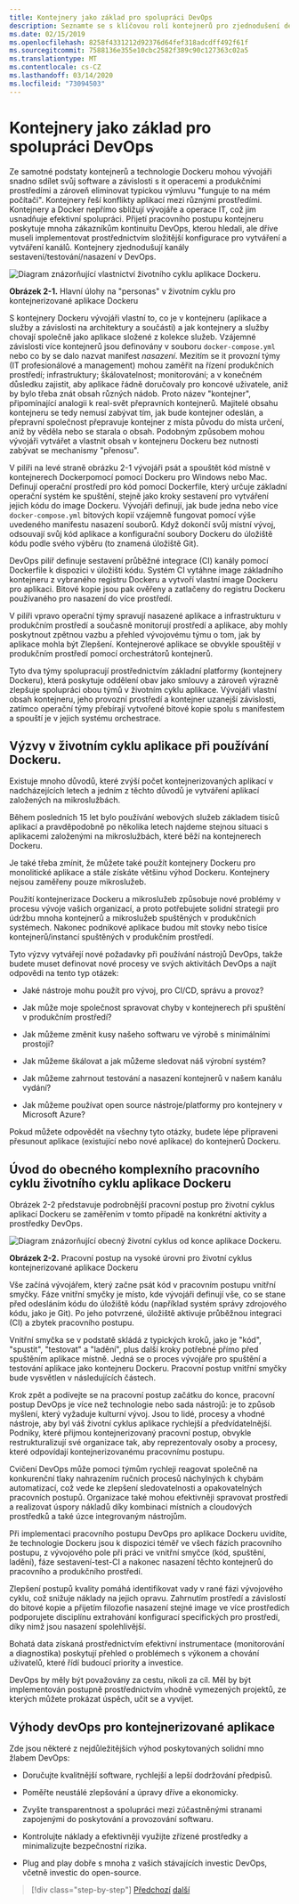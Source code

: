```yaml
---
title: Kontejnery jako základ pro spolupráci DevOps
description: Seznamte se s klíčovou rolí kontejnerů pro zjednodušení devops.
ms.date: 02/15/2019
ms.openlocfilehash: 8258f4331212d92376d64fef318adcdff492f61f
ms.sourcegitcommit: 7588136e355e10cbc2582f389c90c127363c02a5
ms.translationtype: MT
ms.contentlocale: cs-CZ
ms.lasthandoff: 03/14/2020
ms.locfileid: "73094503"
---
```

# <a name="containers-as-the-foundation-for-devops-collaboration"></a>Kontejnery jako základ pro spolupráci DevOps

Ze samotné podstaty kontejnerů a technologie Dockeru mohou vývojáři snadno sdílet svůj software a závislosti s it operacemi a produkčními prostředími a zároveň eliminovat typickou výmluvu "funguje to na mém počítači". Kontejnery řeší konflikty aplikací mezi různými prostředími. Kontejnery a Docker nepřímo sbližují vývojáře a operace IT, což jim usnadňuje efektivní spolupráci. Přijetí pracovního postupu kontejneru poskytuje mnoha zákazníkům kontinuitu DevOps, kterou hledali, ale dříve museli implementovat prostřednictvím složitější konfigurace pro vytváření a vytváření kanálů. Kontejnery zjednodušují kanály sestavení/testování/nasazení v DevOps.

![Diagram znázorňující vlastnictví životního cyklu aplikace Dockeru.](./media/containers-foundation-for-devops-collaboration/persona-workloads-docker-container-lifecycle.png)

**Obrázek 2-1.** Hlavní úlohy na "personas" v životním cyklu pro kontejnerizované aplikace Dockeru

S kontejnery Dockeru vývojáři vlastní to, co je v kontejneru (aplikace a služby a závislosti na architektury a součásti) a jak kontejnery a služby chovají společně jako aplikace složené z kolekce služeb. Vzájemné závislosti více kontejnerů jsou definovány v souboru `docker-compose.yml` nebo co by se dalo nazvat manifest *nasazení*. Mezitím se it provozní týmy (IT profesionálové a management) mohou zaměřit na řízení produkčních prostředí; infrastruktury; škálovatelnost; monitorování; a v konečném důsledku zajistit, aby aplikace řádně doručovaly pro koncové uživatele, aniž by bylo třeba znát obsah různých nádob. Proto název "kontejner", připomínající analogii k real-svět přepravních kontejnerů. Majitelé obsahu kontejneru se tedy nemusí zabývat tím, jak bude kontejner odeslán, a přepravní společnost přepravuje kontejner z místa původu do místa určení, aniž by věděla nebo se starala o obsah. Podobným způsobem mohou vývojáři vytvářet a vlastnit obsah v kontejneru Dockeru bez nutnosti zabývat se mechanismy "přenosu".

V pilíři na levé straně obrázku 2-1 vývojáři psát a spouštět kód místně v kontejnerech Dockerpomocí pomocí Dockeru pro Windows nebo Mac. Definují operační prostředí pro kód pomocí Dockerfile, který určuje základní operační systém ke spuštění, stejně jako kroky sestavení pro vytváření jejich kódu do image Dockeru. Vývojáři definují, jak bude jedna nebo více `docker-compose.yml` bitových kopií vzájemně fungovat pomocí výše uvedeného manifestu nasazení souborů. Když dokončí svůj místní vývoj, odsouvají svůj kód aplikace a konfigurační soubory Dockeru do úložiště kódu podle svého výběru (to znamená úložiště Git).

DevOps pilíř definuje sestavení průběžné integrace (CI) kanály pomocí Dockerfile k dispozici v úložišti kódu. Systém CI vytáhne image základního kontejneru z vybraného registru Dockeru a vytvoří vlastní image Dockeru pro aplikaci. Bitové kopie jsou pak ověřeny a zatlačeny do registru Dockeru používaného pro nasazení do více prostředí.

V pilíři vpravo operační týmy spravují nasazené aplikace a infrastrukturu v produkčním prostředí a současně monitorují prostředí a aplikace, aby mohly poskytnout zpětnou vazbu a přehled vývojovému týmu o tom, jak by aplikace mohla být Zlepšení. Kontejnerové aplikace se obvykle spouštějí v produkčním prostředí pomocí orchestrátorů kontejnerů.

Tyto dva týmy spolupracují prostřednictvím základní platformy (kontejnery Dockeru), která poskytuje oddělení obav jako smlouvy a zároveň výrazně zlepšuje spolupráci obou týmů v životním cyklu aplikace. Vývojáři vlastní obsah kontejneru, jeho provozní prostředí a kontejner uzanejší závislosti, zatímco operační týmy přebírají vytvořené bitové kopie spolu s manifestem a spouští je v jejich systému orchestrace.

## <a name="challenges-in-application-life-cycle-when-using-docker"></a>Výzvy v životním cyklu aplikace při používání Dockeru.

Existuje mnoho důvodů, které zvýší počet kontejnerizovaných aplikací v nadcházejících letech a jedním z těchto důvodů je vytváření aplikací založených na mikroslužbách.

Během posledních 15 let bylo používání webových služeb základem tisíců aplikací a pravděpodobně po několika letech najdeme stejnou situaci s aplikacemi založenými na mikroslužbách, které běží na kontejnerech Dockeru.

Je také třeba zmínit, že můžete také použít kontejnery Dockeru pro monolitické aplikace a stále získáte většinu výhod Dockeru. Kontejnery nejsou zaměřeny pouze mikroslužeb.

Použití kontejnerizace Dockeru a mikroslužeb způsobuje nové problémy v procesu vývoje vašich organizací, a proto potřebujete solidní strategii pro údržbu mnoha kontejnerů a mikroslužeb spuštěných v produkčních systémech. Nakonec podnikové aplikace budou mít stovky nebo tisíce kontejnerů/instancí spuštěných v produkčním prostředí.

Tyto výzvy vytvářejí nové požadavky při používání nástrojů DevOps, takže budete muset definovat nové procesy ve svých aktivitách DevOps a najít odpovědi na tento typ otázek:

- Jaké nástroje mohu použít pro vývoj, pro CI/CD, správu a provoz?

- Jak může moje společnost spravovat chyby v kontejnerech při spuštění v produkčním prostředí?

- Jak můžeme změnit kusy našeho softwaru ve výrobě s minimálními prostoji?

- Jak můžeme škálovat a jak můžeme sledovat náš výrobní systém?

- Jak můžeme zahrnout testování a nasazení kontejnerů v našem kanálu vydání?

- Jak můžeme používat open source nástroje/platformy pro kontejnery v Microsoft Azure?

Pokud můžete odpovědět na všechny tyto otázky, budete lépe připraveni přesunout aplikace (existující nebo nové aplikace) do kontejnerů Dockeru.

## <a name="introduction-to-a-generic-end-to-end-docker-application-life-cycle-workflow"></a>Úvod do obecného komplexního pracovního cyklu životního cyklu aplikace Dockeru

Obrázek 2-2 představuje podrobnější pracovní postup pro životní cyklus aplikací Dockeru se zaměřením v tomto případě na konkrétní aktivity a prostředky DevOps.

![Diagram znázorňující obecný životní cyklus od konce aplikace Dockeru.](./media/containers-foundation-for-devops-collaboration/generic-end-to-enddpcker-app-life-cycle.png)

**Obrázek 2-2.** Pracovní postup na vysoké úrovni pro životní cyklus kontejnerizované aplikace Dockeru

Vše začíná vývojářem, který začne psát kód v pracovním postupu vnitřní smyčky. Fáze vnitřní smyčky je místo, kde vývojáři definují vše, co se stane před odesláním kódu do úložiště kódu (například systém správy zdrojového kódu, jako je Git). Po jeho potvrzené, úložiště aktivuje průběžnou integraci (CI) a zbytek pracovního postupu.

Vnitřní smyčka se v podstatě skládá z typických kroků, jako je "kód", "spustit", "testovat" a "ladění", plus další kroky potřebné přímo před spuštěním aplikace místně. Jedná se o proces vývojáře pro spuštění a testování aplikace jako kontejneru Dockeru. Pracovní postup vnitřní smyčky bude vysvětlen v následujících částech.

Krok zpět a podívejte se na pracovní postup začátku do konce, pracovní postup DevOps je více než technologie nebo sada nástrojů: je to způsob myšlení, který vyžaduje kulturní vývoj. Jsou to lidé, procesy a vhodné nástroje, aby byl váš životní cyklus aplikace rychlejší a předvídatelnější. Podniky, které přijmou kontejnerizovaný pracovní postup, obvykle restrukturalizují své organizace tak, aby reprezentovaly osoby a procesy, které odpovídají kontejnerizovanému pracovnímu postupu.

Cvičení DevOps může pomoci týmům rychleji reagovat společně na konkurenční tlaky nahrazením ručních procesů náchylných k chybám automatizací, což vede ke zlepšení sledovatelnosti a opakovatelných pracovních postupů. Organizace také mohou efektivněji spravovat prostředí a realizovat úspory nákladů díky kombinaci místních a cloudových prostředků a také úzce integrovaným nástrojům.

Při implementaci pracovního postupu DevOps pro aplikace Dockeru uvidíte, že technologie Dockeru jsou k dispozici téměř ve všech fázích pracovního postupu, z vývojového pole při práci ve vnitřní smyčce (kód, spuštění, ladění), fáze sestavení-test-CI a nakonec nasazení těchto kontejnerů do pracovního a produkčního prostředí.

Zlepšení postupů kvality pomáhá identifikovat vady v rané fázi vývojového cyklu, což snižuje náklady na jejich opravu. Zahrnutím prostředí a závislostí do bitové kopie a přijetím filozofie nasazení stejné image ve více prostředích podporujete disciplínu extrahování konfigurací specifických pro prostředí, díky nimž jsou nasazení spolehlivější.

Bohatá data získaná prostřednictvím efektivní instrumentace (monitorování a diagnostika) poskytují přehled o problémech s výkonem a chování uživatelů, které řídí budoucí priority a investice.

DevOps by měly být považovány za cestu, nikoli za cíl. Měl by být implementován postupně prostřednictvím vhodně vymezených projektů, ze kterých můžete prokázat úspěch, učit se a vyvíjet.

## <a name="benefits-of-devops-for-containerized-applications"></a>Výhody devOps pro kontejnerizované aplikace

Zde jsou některé z nejdůležitějších výhod poskytovaných solidní mno žlabem DevOps:

- Doručujte kvalitnější software, rychlejší a lepší dodržování předpisů.

- Poměřte neustálé zlepšování a úpravy dříve a ekonomicky.

- Zvyšte transparentnost a spolupráci mezi zúčastněnými stranami zapojenými do poskytování a provozování softwaru.

- Kontrolujte náklady a efektivněji využijte zřízené prostředky a minimalizujte bezpečnostní rizika.

- Plug and play dobře s mnoha z vašich stávajících investic DevOps, včetně investic do open-source.

>[!div class="step-by-step"]
>[Předchozí](index.md)
>[další](../Microsoft-platform-tools-containerized-apps/index.md)
